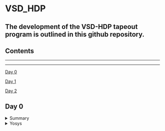 # VSD_HDP

## The development of the **VSD-HDP** tapeout program is outlined in this github repository. 

## Contents

***
***
[Day 0](#day-0)
 
[Day 1](#day-1)

[Day 2](#day-2)

## Day 0

<details>
 <summary> Summary </summary>


  System/Tools setup. Installed all necessary tools and is shown below.

</details>	


<details>
 <summary> Yosys </summary>

  Installed Yosys using the commands specified in system check and tool installation document.

  Inline `code`

  
  ``` js
  var foo = function (bar) {
    return bar++;
  };

  console.log(foo(5));
  ```

